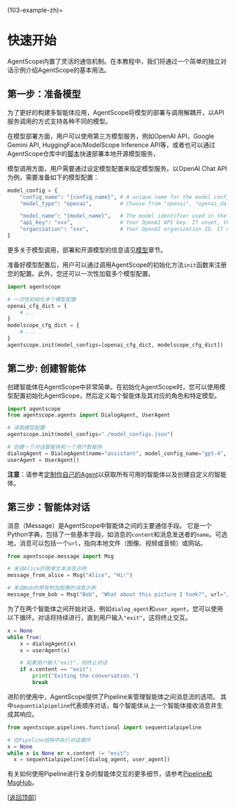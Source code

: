 (103-example-zh)=

# 快速开始

AgentScope内置了灵活的通信机制。在本教程中，我们将通过一个简单的独立对话示例介绍AgentScope的基本用法。

## 第一步：准备模型

为了更好的构建多智能体应用，AgentScope将模型的部署与调用解耦开，以API服务调用的方式支持各种不同的模型。

在模型部署方面，用户可以使用第三方模型服务，例如OpenAI API，Google Gemini API, HuggingFace/ModelScope Inference API等，或者也可以通过AgentScope仓库中的[脚本](https://github.com/modelscope/agentscope/blob/main/scripts/README.md)快速部署本地开源模型服务，

模型调用方面，用户需要通过设定模型配置来指定模型服务。以OpenAI Chat API为例，需要准备如下的模型配置：

```python
model_config = {
    "config_name": "{config_name}", # A unique name for the model config.
    "model_type": "openai",         # Choose from "openai", "openai_dall_e", or "openai_embedding".

    "model_name": "{model_name}",   # The model identifier used in the OpenAI API, such as "gpt-3.5-turbo", "gpt-4", or "text-embedding-ada-002".
    "api_key": "xxx",               # Your OpenAI API key. If unset, the environment variable OPENAI_API_KEY is used.
    "organization": "xxx",          # Your OpenAI organization ID. If unset, the environment variable OPENAI_ORGANIZATION is used.
}
```

更多关于模型调用，部署和开源模型的信息请见[模型](203-model-zh)章节。

准备好模型配置后，用户可以通过调用AgentScope的初始化方法`init`函数来注册您的配置。此外，您还可以一次性加载多个模型配置。

```python
import agentscope

# 一次性初始化多个模型配置
openai_cfg_dict = {
    # ...
}
modelscope_cfg_dict = {
    # ...
}
agentscope.init(model_configs=[openai_cfg_dict, modelscope_cfg_dict])
```

## 第二步: 创建智能体

创建智能体在AgentScope中非常简单。在初始化AgentScope时，您可以使用模型配置初始化AgentScope，然后定义每个智能体及其对应的角色和特定模型。

```python
import agentscope
from agentscope.agents import DialogAgent, UserAgent

# 读取模型配置
agentscope.init(model_configs="./model_configs.json")

# 创建一个对话智能体和一个用户智能体
dialogAgent = DialogAgent(name="assistant", model_config_name="gpt-4", sys_prompt="You are a helpful ai assistant")
userAgent = UserAgent()
```

**注意**：请参考[定制你自己的Agent](201-agent-zh)以获取所有可用的智能体以及创建自定义的智能体。

## 第三步：智能体对话

消息（Message）是AgentScope中智能体之间的主要通信手段。
它是一个Python字典，包括了一些基本字段，如消息的`content`和消息发送者的`name`。可选地，消息可以包括一个`url`，指向本地文件（图像、视频或音频）或网站。

```python
from agentscope.message import Msg

# 来自Alice的简单文本消息示例
message_from_alice = Msg("Alice", "Hi!")

# 来自Bob的带有附加图像的消息示例
message_from_bob = Msg("Bob", "What about this picture I took?", url="/path/to/picture.jpg")
```

为了在两个智能体之间开始对话，例如`dialog_agent`和`user_agent`，您可以使用以下循环。对话将持续进行，直到用户输入`"exit"`，这将终止交互。

```python
x = None
while True:
    x = dialogAgent(x)
    x = userAgent(x)

    # 如果用户输入"exit"，则终止对话
    if x.content == "exit":
        print("Exiting the conversation.")
        break
```

进阶的使用中，AgentScope提供了Pipeline来管理智能体之间消息流的选项。
其中`sequentialpipeline`代表顺序对话，每个智能体从上一个智能体接收消息并生成其响应。

```python
from agentscope.pipelines.functional import sequentialpipeline

# 在Pipeline结构中执行对话循环
x = None
while x is None or x.content != "exit":
  x = sequentialpipeline([dialog_agent, user_agent])
```

有关如何使用Pipeline进行复杂的智能体交互的更多细节，请参考[Pipeline和MsgHub](202-pipeline-zh)。

[[返回顶部]](#103-example-zh)
